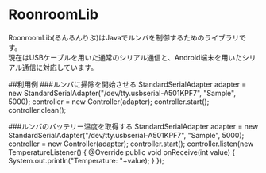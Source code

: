RoonroomLib
===========
RoonroomLib(るんるんりぶ)はJavaでルンバを制御するためのライブラリです。  
現在はUSBケーブルを用いた通常のシリアル通信と、Android端末を用いたシリアル通信に対応しています。


##利用例
###ルンバに掃除を開始させる
		StandardSerialAdapter adapter = new StandardSerialAdapter("/dev/tty.usbserial-A501KPF7", "Sample", 5000);
		controller = new Controller(adapter);
		controller.start();
		controller.clean();

###ルンバのバッテリー温度を取得する
		StandardSerialAdapter adapter = new StandardSerialAdapter("/dev/tty.usbserial-A501KPF7", "Sample", 5000);
		controller = new Controller(adapter);
		controller.start();
		controller.listen(new TemperatureListener() {
			@Override
			public void onReceive(int value) {
				System.out.println("Temperature: "+value);
			}
		});
